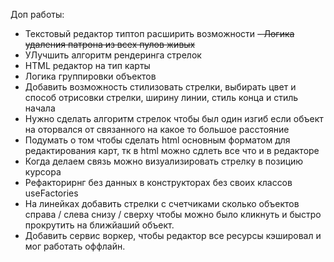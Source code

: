 Доп работы:
- Текстовый редактор типтоп расширить возможности
~~- Логика удаления патрона из всех пулов живых~~
- УЛучшить алгоритм рендеринга стрелок
- HTML редактор на тип карты
- Логика группировки объектов
- Добавить возможность стилизовать стрелки, выбирать цвет и способ отрисовки стрелки, ширину линии, стиль конца и стиль начала
- Нужно сделать алгоритм стрелок чтобы был один изгиб если объект на оторвался от связанного на какое то большое расстояние
- Подумать о том чтобы сделать html основным форматом для редактирования карт, тк в html можно сдлеть все что и в редакторе
- Когда делаем связь можно визуализировать стрелку в позицию курсора
- Рефакторирнг без данных в конструкторах без своих классов useFactories
- На линейках добавить стрелки с счетчиками сколько объектов справа / слева снизу / сверху чтобы можно было кликнуть и быстро прокрутить на ближйаший объект.
- Добавить сервис воркер, чтобы редактор все ресурсы кэшировал и мог работать оффлайн.

